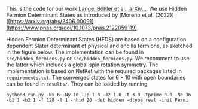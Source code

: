 
This is the code for our work [Lange, Böhler et al., arXiv...](...). We use Hidden Fermion Determinant States as introduced by [Moreno et al. (2022)]([https://arxiv.org/abs/2406.00091](https://www.pnas.org/doi/10.1073/pnas.2122059119). 

Hidden Fermion Determinant States (HFDS) are based on a configuration dependent Slater determinant of physical and ancilla fermions, as sketched in the figure below. The implementation can be found in `src/hidden_fermions.py` or `src/hidden_fermions.py`. We recomment to use the latter which includes a global spin rotation symmetry. The implementation is based on NetKet with the required packages listed in `requirements.txt`. The converged states for $6\times 10$ with open boundaries can be found in `results/`. They can be loaded by running

`python3 run.py -Nx 6 -Ny 10 -Jp 1.0 -Jz 1.0 -t 3.0 -tprime 0.0 -Ne 36 -b1 1 -b2 1 -f 128 -l 1 -nhid 20 -det hidden -dtype real -init Fermi`
